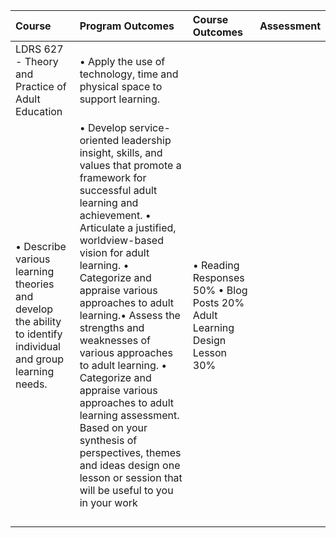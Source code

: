 | Course | Program Outcomes | Course Outcomes | Assessment |
| :--- | :--- | :--- | :--- |
| LDRS 627 - Theory and Practice of Adult Education | •	Apply the use of technology, time and physical space to support learning. 
•	Describe various learning theories and develop the ability to identify individual and group learning needs.  | •	Develop service-oriented leadership insight, skills, and values that promote a framework for successful adult learning and achievement. •	Articulate a justified, worldview-based vision for adult learning. •	Categorize and appraise various approaches to adult learning.•	Assess the strengths and weaknesses of various approaches to adult learning. •	Categorize and appraise various approaches to adult learning assessment. Based on your synthesis of perspectives, themes and ideas design one lesson or session that will be useful to you in your work | •	Reading Responses 50% •	Blog Posts 20% Adult Learning Design Lesson 30% |
|  |  |  |  |
|  |  |  |  |
|  |  |  |  |
|  |  |  |  |

#### 

